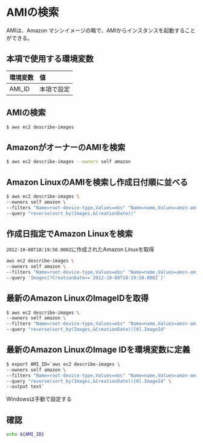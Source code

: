 # AMIの検索

AMIは、Amazon マシンイメージの略で、AMIからインスタンスを起動することができる。

## 本項で使用する環境変数

|環境変数|値|
|:--|:--|
|AMI_ID|本項で設定|

## AMIの検索

```bash
$ aws ec2 describe-images
```

## AmazonがオーナーのAMIを検索

```bash
$ aws ec2 describe-images --owners self amazon
```

## Amazon LinuxのAMIを検索し作成日付順に並べる

```bash
$ aws ec2 describe-images \
--owners self amazon \
--filters "Name=root-device-type,Values=ebs" "Name=name,Values=amzn-ami-hvm-*" "Name=virtualization-type,Values=hvm" \
--query "reverse(sort_by(Images,&CreationDate))"
```

## 作成日指定でAmazon Linuxを検索

`2012-10-08T18:19:50.000Z`に作成されたAmazon Linuxを取得

```bash
aws ec2 describe-images \
--owners self amazon \
--filters "Name=root-device-type,Values=ebs" "Name=name,Values=amzn-ami-hvm-*" "Name=virtualization-type,Values=hvm" \
--query 'Images[?CreationDate==`2012-10-08T18:19:50.000Z`]'
```

## 最新のAmazon LinuxのImageIDを取得　

```bash
$ aws ec2 describe-images \
--owners self amazon \
--filters "Name=root-device-type,Values=ebs" "Name=name,Values=amzn-ami-hvm-*" "Name=virtualization-type,Values=hvm" \
--query "reverse(sort_by(Images,&CreationDate))[0].ImageId"
```

## 最新のAmazon LinuxのImage IDを環境変数に定義

```bash
$ export AMI_ID=`aws ec2 describe-images \
--owners self amazon \
--filters "Name=root-device-type,Values=ebs" "Name=name,Values=amzn-ami-hvm-*" "Name=virtualization-type,Values=hvm" \
--query "reverse(sort_by(Images,&CreationDate))[0].ImageId" \
--output text`
```

Windowsは手動で設定する

## 確認

```bash
echo ${AMI_ID}
```


